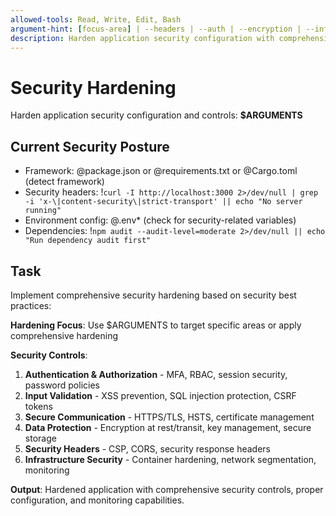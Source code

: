 ```yaml
---
allowed-tools: Read, Write, Edit, Bash
argument-hint: [focus-area] | --headers | --auth | --encryption | --infrastructure
description: Harden application security configuration with comprehensive security controls
---
```


# Security Hardening

Harden application security configuration and controls: **$ARGUMENTS**

## Current Security Posture

- Framework: @package.json or @requirements.txt or @Cargo.toml (detect framework)
- Security headers: !`curl -I http://localhost:3000 2>/dev/null | grep -i 'x-\|content-security\|strict-transport' || echo "No server running"`
- Environment config: @.env* (check for security-related variables)
- Dependencies: !`npm audit --audit-level=moderate 2>/dev/null || echo "Run dependency audit first"`

## Task

Implement comprehensive security hardening based on security best practices:

**Hardening Focus**: Use $ARGUMENTS to target specific areas or apply comprehensive hardening

**Security Controls**:
1. **Authentication & Authorization** - MFA, RBAC, session security, password policies
2. **Input Validation** - XSS prevention, SQL injection protection, CSRF tokens
3. **Secure Communication** - HTTPS/TLS, HSTS, certificate management
4. **Data Protection** - Encryption at rest/transit, key management, secure storage
5. **Security Headers** - CSP, CORS, security response headers
6. **Infrastructure Security** - Container hardening, network segmentation, monitoring

**Output**: Hardened application with comprehensive security controls, proper configuration, and monitoring capabilities.
